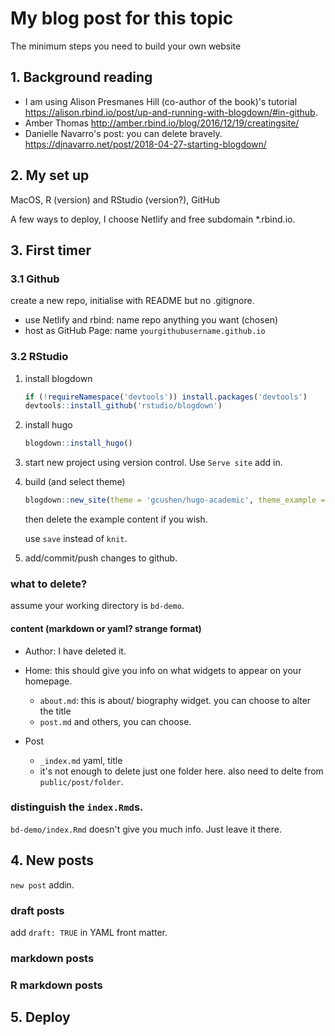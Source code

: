 # My blog post for this topic 

The minimum steps you need to build your own website

## 1. Background reading 

- I am using Alison Presmanes Hill (co-author of the book)'s tutorial https://alison.rbind.io/post/up-and-running-with-blogdown/#in-github. 
- Amber Thomas http://amber.rbind.io/blog/2016/12/19/creatingsite/ 
- Danielle Navarro's post: you can delete bravely. https://djnavarro.net/post/2018-04-27-starting-blogdown/





## 2. My set up 

MacOS, R (version) and RStudio (version?), GitHub 



A few ways to deploy, I choose Netlify and free subdomain *.rbind.io. 



## 3. First timer 

### 3.1 Github

create a new repo, initialise with README but no .gitignore. 

- use Netlify and rbind: name repo anything you want (chosen)
- host as GitHub Page: name `yourgithubusername.github.io` 



### 3.2 RStudio 

1. install blogdown 

   ```R
   if (!requireNamespace('devtools')) install.packages('devtools')
   devtools::install_github('rstudio/blogdown')
   ```

2. install hugo 

   ```R
   blogdown::install_hugo()
   ```

3. start new project using version control. Use `Serve site` add in. 

4. build (and select theme)

   ```R
   blogdown::new_site(theme = 'gcushen/hugo-academic', theme_example = T)
   ```

   then delete the example content if you wish. 

   use `save` instead of `knit`. 

5. add/commit/push changes to github. 





### what to delete?

assume your working directory is `bd-demo`. 

#### content (markdown or yaml? strange format)

- Author: I have deleted it. 

- Home: this should give you info on what widgets to appear on your homepage. 
  -  `about.md`: this is about/ biography widget. you can choose to alter the title 
  - `post.md` and others, you can choose. 
- Post
  - `_index.md` yaml, title 
  - it's not enough to delete just one folder here. also need to delte from `public/post/folder`. 





### distinguish the `index.Rmd`s. 

`bd-demo/index.Rmd` doesn't give you much info. Just leave it there. 



## 4.  New posts 

`new post` addin. 

### draft posts

add `draft: TRUE` in YAML front matter. 



### markdown posts





### R markdown posts



## 5. Deploy











